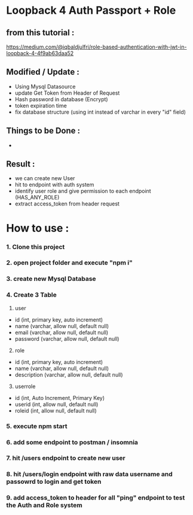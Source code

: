 # Loopback 4 Auth Passport + Role

## from this tutorial :
https://medium.com/@iqbaldjulfri/role-based-authentication-with-jwt-in-loopback-4-4f9ab63daa52

## Modified / Update :
- Using Mysql Datasource
- update Get Token from Header of Request
- Hash password in database (Encrypt)
- token expiration time
- fix database structure (using int instead of varchar in every "id" field)

## Things to be Done :
-

## Result :
- we can create new User
- hit to endpoint with auth system
- identify user role and give permission to each endpoint (HAS_ANY_ROLE)
- extract access_token from header request


# How to use :

### 1. Clone this project
### 2. open project folder and execute "npm i"
### 3. create new Mysql Database
### 4. Create 3 Table
1. user
- id (int, primary key, auto increment)
- name (varchar, allow null, default null)
- email (varchar, allow null, default null)
- password (varchar, allow null, default null)

2. role
- id (int, primary key, auto increment)
- name (varchar, allow null, default null)
- description (varchar, allow null, default null)

3. userrole
- id (int, Auto Increment, Primary Key)
- userid (int, allow null, default null)
- roleid (int, allow null, default null)

### 5. execute npm start
### 6. add some endpoint to postman / insomnia
### 7. hit /users endpoint to create new user
### 8. hit /users/login endpoint with raw data username and passowrd to login and get token
### 9. add access_token to header for all "ping" endpoint to test the Auth and Role system
